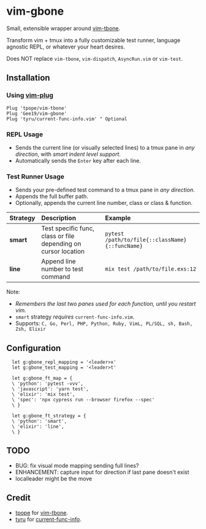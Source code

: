 # vim-gbone

Small, extensible wrapper around [vim-tbone](https://github.com/tpope/vim-tbone).

Transform vim + tmux into a fully customizable test runner, language agnostic REPL, or whatever your heart desires.

Does NOT replace `vim-tbone`, `vim-dispatch`, `AsyncRun.vim` or `vim-test`.

## Installation

### Using [vim-plug](https://github.com/junegunn/vim-plug)

```vim
Plug 'tpope/vim-tbone'
Plug 'Gee19/vim-gbone'
Plug 'tyru/current-func-info.vim' " Optional
```

### REPL Usage
- Sends the current line (or visually selected lines) to a tmux pane in *any direction*, with *smart indent level support*.
- Automatically sends the `Enter` key after each line.

### Test Runner Usage
- Sends your pre-defined test command to a tmux pane in *any direction*.
- Appends the full buffer path.
- Optionally, appends the current line number, class or class & function.

|    Strategy | Description                                                    | Example                                        |
| :---------- | :--------------------------------------------------------------| :--------------------------------------------- |
| **smart**   | Test specific func, class or file depending on cursor location | `pytest /path/to/file{::className}{::funcName}`|
| **line**    | Append line number to test command                             | `mix test /path/to/file.exs:12`                |

Note:
- *Remembers the last two panes used for each function, until you restart vim.*
- `smart` strategy *requires* `current-func-info.vim`.
- Supports: `C, Go, Perl, PHP, Python, Ruby, VimL, PL/SQL, sh, Bash, Zsh, Elixir`

## Configuration

```vim
  let g:gbone_repl_mapping = '<leader>x'
  let g:gbone_test_mapping = '<leader>t'

  let g:gbone_ft_map = {
  \ 'python': 'pytest -vvv',
  \ 'javascript': 'yarn test',
  \ 'elixir': 'mix test',
  \ 'spec': 'npx cypress run --browser firefox --spec'
  \ }

  let g:gbone_ft_strategy = {
  \ 'python': 'smart',
  \ 'elixir': 'line',
  \ }
```

## TODO
- BUG: fix visual mode mapping sending full lines?
- ENHANCEMENT: capture input for direction if last pane doesn't exist
- localleader might be the move

## Credit

- [tpope](https://github.com/tpope) for [vim-tbone](https://github.com/tpope/vim-tbone).
- [tyru](https://github.com/tyru) for [current-func-info](https://github.com/tyru/current-func-info.vim).
